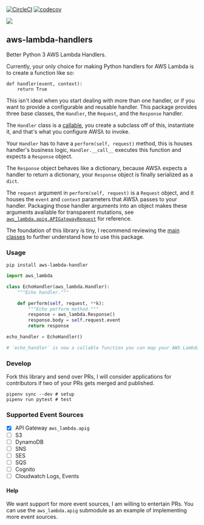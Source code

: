 [![CircleCI](https://circleci.com/gh/hmngwy/py-aws-lambda-handler.svg?style=svg)](https://circleci.com/gh/hmngwy/py-aws-lambda-handler) [![codecov](https://codecov.io/gh/hmngwy/py-aws-lambda-handler/branch/develop/graph/badge.svg)](https://codecov.io/gh/hmngwy/py-aws-lambda-handler)

![](https://codecov.io/gh/hmngwy/py-aws-lambda-handler/branch/develop/graphs/tree.svg?height=70&width=898)

## aws-lambda-handlers

Better Python 3 AWS Lambda Handlers.

Currently, your only choice for making Python handlers for AWS Lambda is to create a function like so:

```
def handler(event, context):
    return True
```

This isn't ideal when you start dealing with more than one handler, or if you want to provide a configurable and reusable handler. This package provides three base classes, the `Handler`, the `Request`, and the `Response` handler.

The `Handler` class is a [callable](https://en.wikipedia.org/wiki/Callable_object), you create a subclass off of this, instantiate it, and that's what you configure AWSλ to invoke.

Your `Handler` has to have a `perform(self, request)` method, this is houses handler's business logic, `Handler.__call__` executes this function and expects a `Response` object.

The `Response` object behaves like a dictionary, because AWSλ expects a handler to return a dictionary, your `Response` object is finally serialized as a `dict`.

The `request` argument in `perform(self, request)` is a `Request` object, and it houses the `event` and `context` parameters that AWSλ passes to your handler. Packaging those handler arguments into an object makes these arguments available for transparent mutations, see [`aws_lambda.apig.APIGatewayRequest`](py-aws-lambda-handler/aws_lambda/apig/\_\_init\_\_.py) for reference.

The foundation of this library is tiny, I recommend reviewing the [main classes](py-aws-lambda-handler/aws_lambda/__init__.py) to further understand how to use this package.

### Usage

```
pip install aws-lambda-handler
```

```python
import aws_lambda

class EchoHandler(aws_lambda.Handler):
    """Echo handler."""

    def perform(self, request, **k):
        """Echo perform method."""
        response = aws_lambda.Response()
        response.body = self.request.event
        return response

echo_handler = EchoHandler()

# `echo_handler` is now a callable function you can map your AWS Lambda function to
```

### Develop

Fork this library and send over PRs, I will consider applications for contributors if two of your PRs gets merged and published.

```
pipenv sync --dev # setup
pipenv run pytest # test
```

### Supported Event Sources

- [x] API Gateway `aws_lambda.apig`
- [ ] S3
- [ ] DynamoDB
- [ ] SNS
- [ ] SES
- [ ] SQS
- [ ] Cognito
- [ ] Cloudwatch Logs, Events

#### Help

We want support for more event sources, I am willing to entertain PRs. You can use the `aws_lambda.apig` submodule as an example of implementing more event sources.
